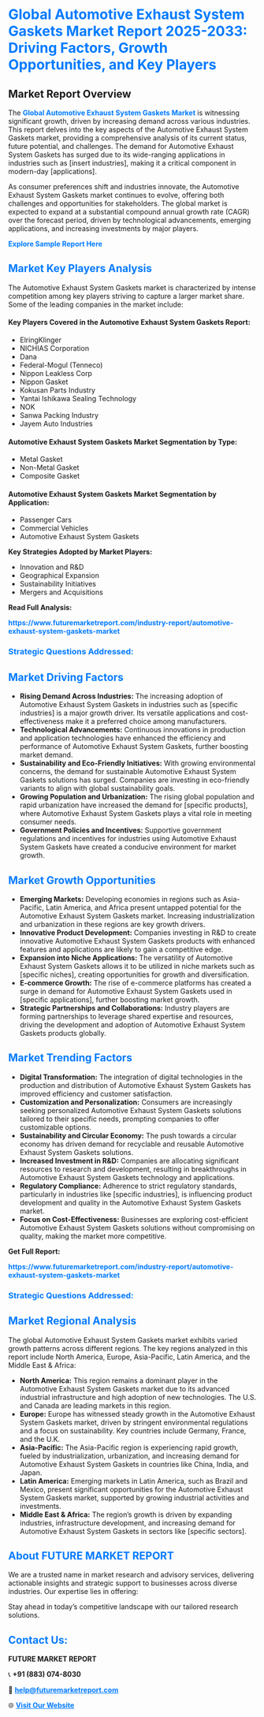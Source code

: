 <h1 style="color: #007BFF;">Global Automotive Exhaust System Gaskets Market Report 2025-2033: Driving Factors, Growth Opportunities, and Key Players</h1>

<section id="overview">
<h2>Market Report Overview</h2>
<p>The <a href="https://www.futuremarketreport.com/industry-report/automotive-exhaust-system-gaskets-market" style="color: #007BFF; text-decoration: none;"><strong>Global Automotive Exhaust System Gaskets Market</strong></a> is witnessing significant growth, driven by increasing demand across various industries. This report delves into the key aspects of the Automotive Exhaust System Gaskets market, providing a comprehensive analysis of its current status, future potential, and challenges. The demand for Automotive Exhaust System Gaskets has surged due to its wide-ranging applications in industries such as [insert industries], making it a critical component in modern-day [applications].</p>
<p>As consumer preferences shift and industries innovate, the Automotive Exhaust System Gaskets market continues to evolve, offering both challenges and opportunities for stakeholders. The global market is expected to expand at a substantial compound annual growth rate (CAGR) over the forecast period, driven by technological advancements, emerging applications, and increasing investments by major players.</p>
</section>

<section id="overview">
<p><a href="https://www.futuremarketreport.com/request-sample/reportId=126456" style="color: #007BFF; text-decoration: none;"><strong>Explore Sample Report Here</strong></a></p>
</section>

<section id="key-players">
<h2 style="color: #007BFF;">Market Key Players Analysis</h2>
<p>The Automotive Exhaust System Gaskets market is characterized by intense competition among key players striving to capture a larger market share. Some of the leading companies in the market include:</p>
<h4>Key Players Covered in the Automotive Exhaust System Gaskets Report:</h4>
<ul><li>ElringKlinger</li><li>NICHIAS Corporation</li><li>Dana</li><li>Federal-Mogul (Tenneco)</li><li>Nippon Leakless Corp</li><li>Nippon Gasket</li><li>Kokusan Parts Industry</li><li>Yantai Ishikawa Sealing Technology</li><li>NOK</li><li>Sanwa Packing Industry</li><li>Jayem Auto Industries</li></ul>
<h4>Automotive Exhaust System Gaskets Market Segmentation by Type:</h4>
<ul><li>Metal Gasket</li><li>Non-Metal Gasket</li><li>Composite Gasket</li></ul>

<h4>Automotive Exhaust System Gaskets Market Segmentation by Application:</h4>
<ul><li>Passenger Cars</li><li>Commercial Vehicles</li><li>Automotive Exhaust System Gaskets</li></ul>
<p><strong>Key Strategies Adopted by Market Players:</strong></p>
<ul>
<li>Innovation and R&D</li>
<li>Geographical Expansion</li>
<li>Sustainability Initiatives</li>
<li>Mergers and Acquisitions</li>
</ul>
</section>

<section>
<p><strong>Read Full Analysis: </strong></p><a href="https://www.futuremarketreport.com/industry-report/automotive-exhaust-system-gaskets-market" style="color: #007BFF; text-decoration: none;"><strong>https://www.futuremarketreport.com/industry-report/automotive-exhaust-system-gaskets-market</strong></a>
<h3 style="color: #007BFF;">Strategic Questions Addressed:</h3>
</section>

<section id="driving-factors">
<h2 style="color: #007BFF;">Market Driving Factors</h2>
<ul>
<li><strong>Rising Demand Across Industries:</strong> The increasing adoption of Automotive Exhaust System Gaskets in industries such as [specific industries] is a major growth driver. Its versatile applications and cost-effectiveness make it a preferred choice among manufacturers.</li>
<li><strong>Technological Advancements:</strong> Continuous innovations in production and application technologies have enhanced the efficiency and performance of Automotive Exhaust System Gaskets, further boosting market demand.</li>
<li><strong>Sustainability and Eco-Friendly Initiatives:</strong> With growing environmental concerns, the demand for sustainable Automotive Exhaust System Gaskets solutions has surged. Companies are investing in eco-friendly variants to align with global sustainability goals.</li>
<li><strong>Growing Population and Urbanization:</strong> The rising global population and rapid urbanization have increased the demand for [specific products], where Automotive Exhaust System Gaskets plays a vital role in meeting consumer needs.</li>
<li><strong>Government Policies and Incentives:</strong> Supportive government regulations and incentives for industries using Automotive Exhaust System Gaskets have created a conducive environment for market growth.</li>
</ul>
</section>

<section id="growth-opportunities">
<h2 style="color: #007BFF;">Market Growth Opportunities</h2>
<ul>
<li><strong>Emerging Markets:</strong> Developing economies in regions such as Asia-Pacific, Latin America, and Africa present untapped potential for the Automotive Exhaust System Gaskets market. Increasing industrialization and urbanization in these regions are key growth drivers.</li>
<li><strong>Innovative Product Development:</strong> Companies investing in R&D to create innovative Automotive Exhaust System Gaskets products with enhanced features and applications are likely to gain a competitive edge.</li>
<li><strong>Expansion into Niche Applications:</strong> The versatility of Automotive Exhaust System Gaskets allows it to be utilized in niche markets such as [specific niches], creating opportunities for growth and diversification.</li>
<li><strong>E-commerce Growth:</strong> The rise of e-commerce platforms has created a surge in demand for Automotive Exhaust System Gaskets used in [specific applications], further boosting market growth.</li>
<li><strong>Strategic Partnerships and Collaborations:</strong> Industry players are forming partnerships to leverage shared expertise and resources, driving the development and adoption of Automotive Exhaust System Gaskets products globally.</li>
</ul>
</section>

<section id="trending-factors">
<h2 style="color: #007BFF;">Market Trending Factors</h2>
<ul>
<li><strong>Digital Transformation:</strong> The integration of digital technologies in the production and distribution of Automotive Exhaust System Gaskets has improved efficiency and customer satisfaction.</li>
<li><strong>Customization and Personalization:</strong> Consumers are increasingly seeking personalized Automotive Exhaust System Gaskets solutions tailored to their specific needs, prompting companies to offer customizable options.</li>
<li><strong>Sustainability and Circular Economy:</strong> The push towards a circular economy has driven demand for recyclable and reusable Automotive Exhaust System Gaskets solutions.</li>
<li><strong>Increased Investment in R&D:</strong> Companies are allocating significant resources to research and development, resulting in breakthroughs in Automotive Exhaust System Gaskets technology and applications.</li>
<li><strong>Regulatory Compliance:</strong> Adherence to strict regulatory standards, particularly in industries like [specific industries], is influencing product development and quality in the Automotive Exhaust System Gaskets market.</li>
<li><strong>Focus on Cost-Effectiveness:</strong> Businesses are exploring cost-efficient Automotive Exhaust System Gaskets solutions without compromising on quality, making the market more competitive.</li>
</ul>
</section>

<section>
<p><strong>Get Full Report: </strong></p><a href="https://www.futuremarketreport.com/industry-report/automotive-exhaust-system-gaskets-market" style="color: #007BFF; text-decoration: none;"><strong>https://www.futuremarketreport.com/industry-report/automotive-exhaust-system-gaskets-market</strong></a>
<h3 style="color: #007BFF;">Strategic Questions Addressed:</h3>
</section>


<section id="regional-analysis">
<h2 style="color: #007BFF;">Market Regional Analysis</h2>
<p>The global Automotive Exhaust System Gaskets market exhibits varied growth patterns across different regions. The key regions analyzed in this report include North America, Europe, Asia-Pacific, Latin America, and the Middle East & Africa:</p>
<ul>
<li><strong>North America:</strong> This region remains a dominant player in the Automotive Exhaust System Gaskets market due to its advanced industrial infrastructure and high adoption of new technologies. The U.S. and Canada are leading markets in this region.</li>
<li><strong>Europe:</strong> Europe has witnessed steady growth in the Automotive Exhaust System Gaskets market, driven by stringent environmental regulations and a focus on sustainability. Key countries include Germany, France, and the U.K.</li>
<li><strong>Asia-Pacific:</strong> The Asia-Pacific region is experiencing rapid growth, fueled by industrialization, urbanization, and increasing demand for Automotive Exhaust System Gaskets in countries like China, India, and Japan.</li>
<li><strong>Latin America:</strong> Emerging markets in Latin America, such as Brazil and Mexico, present significant opportunities for the Automotive Exhaust System Gaskets market, supported by growing industrial activities and investments.</li>
<li><strong>Middle East & Africa:</strong> The region’s growth is driven by expanding industries, infrastructure development, and increasing demand for Automotive Exhaust System Gaskets in sectors like [specific sectors].</li>
</ul>
</section>

<footer>
<h2 style="color: #007BFF;">About FUTURE MARKET REPORT</h2>
<p>We are a trusted name in market research and advisory services, delivering actionable insights and strategic support to businesses across diverse industries. Our expertise lies in offering:</p>

<p>Stay ahead in today’s competitive landscape with our tailored research solutions.</p>

<h2 style="color: #007BFF;">Contact Us:</h2>
<p><strong>FUTURE MARKET REPORT</strong></p>
<p>📞 <strong>+91 (883) 074-8030</strong></p>
<p>📧 <strong><a href="mailto:help@futuremarketreport.com" style="color: #007BFF;">help@futuremarketreport.com</a></strong></p>
<p>🌐 <strong><a href="https://www.futuremarketreport.com/" style="color: #007BFF;">Visit Our Website</a></strong></p>
</footer>